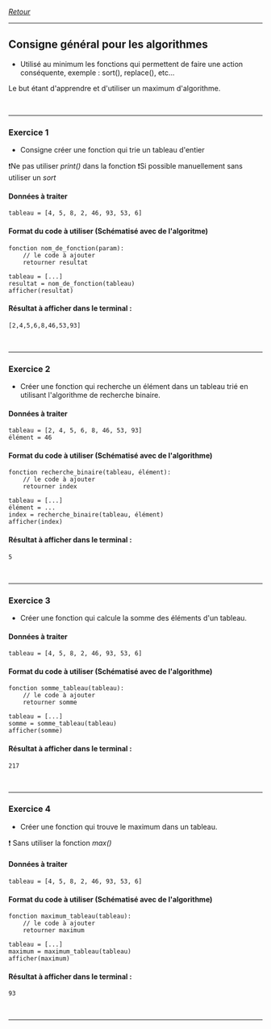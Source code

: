 [*Retour*](https://github.com/DorianBucc/Cours/tree/main/Python/Cours/README.MD)

---

## Consigne général pour les algorithmes

- Utilisé au minimum les fonctions qui permettent de faire une action conséquente, exemple : sort(), replace(), etc...

Le but étant d'apprendre et d'utiliser un maximum d'algorithme.

</br>

---

### Exercice 1


- Consigne créer une fonction qui trie un tableau d'entier

❗Ne pas utiliser *print()* dans la fonction
❗Si possible manuellement sans utiliser un *sort*

#### Données à traiter

``` tableau = [4, 5, 8, 2, 46, 93, 53, 6] ```

#### Format du code à utiliser (Schématisé avec de l'algoritme)

```
fonction nom_de_fonction(param):
	// le code à ajouter
	retourner resultat

tableau = [...]
resultat = nom_de_fonction(tableau)
afficher(resultat)
```

#### Résultat à afficher dans le terminal :

``` [2,4,5,6,8,46,53,93] ```

</br>

---

### Exercice 2

- Créer une fonction qui recherche un élément dans un tableau trié en utilisant l'algorithme de recherche binaire.

#### Données à traiter

```
tableau = [2, 4, 5, 6, 8, 46, 53, 93]
élément = 46
```

#### Format du code à utiliser (Schématisé avec de l'algorithme)

```
fonction recherche_binaire(tableau, élément):
    // le code à ajouter
    retourner index

tableau = [...]
élément = ...
index = recherche_binaire(tableau, élément)
afficher(index)
```

#### Résultat à afficher dans le terminal :

``` 5 ```

</br>

---

### Exercice 3

- Créer une fonction qui calcule la somme des éléments d'un tableau.

#### Données à traiter
``` tableau = [4, 5, 8, 2, 46, 93, 53, 6] ```

#### Format du code à utiliser (Schématisé avec de l'algorithme)

```
fonction somme_tableau(tableau):
    // le code à ajouter
    retourner somme

tableau = [...]
somme = somme_tableau(tableau)
afficher(somme)
```

#### Résultat à afficher dans le terminal :

``` 217 ```

</br>

---

### Exercice 4

- Créer une fonction qui trouve le maximum dans un tableau.

❗ Sans utiliser la fonction *max()*

#### Données à traiter

``` tableau = [4, 5, 8, 2, 46, 93, 53, 6] ```

#### Format du code à utiliser (Schématisé avec de l'algorithme)

```
fonction maximum_tableau(tableau):
    // le code à ajouter
    retourner maximum

tableau = [...]
maximum = maximum_tableau(tableau)
afficher(maximum)
```

#### Résultat à afficher dans le terminal :

``` 93 ```

</br>

---